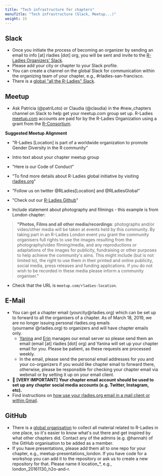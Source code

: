 ```yaml
---
title: "Tech infrastructure for chapters"
menuTitle: "Tech infrastructure (Slack, Meetup...)"
weight: 15
---
```


## Slack

* Once you initiate the process of becoming an organizer by sending an email to info [at] rladies [dot] org, you will be sent and invite to the [R-Ladies Organizers' Slack](http://r-ladies.slack.com).
* Please add your city or chapter to your Slack profile.  
* You can create a channel on the global Slack for communication within the organizing team of your chapter,
  e.g., #rladies-san-francisco.
* There is a [global "all the R-Ladies" Slack](/comm/slack/).

## Meetup 

* Ask Patricia (@patriLoto) or Claudia (@claudia) in the \#new\_chapters channel on Slack to help get your meetup.com group set up. R-Ladies [meetup.com](meetup.com) accounts are paid for by the R-Ladies Organization using a grant from the [R-Consortium](https://www.r-consortium.org/).

**Suggested Meetup Alignment**

-   "R-Ladies \[Location\] is part of a worldwide organization to
    promote Gender Diversity in the R community"

-   Intro text about your chapter meetup group

-   "Here is our Code of Conduct"

<!-- -->

-   "To find more details about R-Ladies global initiative by visiting
    [rladies.org](https://rladies.org/)"

-   "Follow us on twitter \@RLadies\[Location\] and \@RLadiesGlobal"

-   "Check out our [R-Ladies
    Github](https://github.com/rladies)"

-   Include statement about photography and filmings - this example is
    from London chapter:

> **"Photos, Films and all other media/recordings**: photographs and/or
video/other media will be taken at events held by this community. By
taking part in an R-Ladies London event you grant the community
organisers full rights to use the images resulting from the
photography/video filming/media, and any reproductions or adaptations
of the images for publicity, fundraising or other purposes to help
achieve the community's aims. This might include (but is not limited
to), the right to use them in their printed and online publicity,
social media, press releases and funding applications. If you do not
wish to be recorded in these media please inform a community
organiser."

-   Check that the URL is `meetup.com/rladies-location`.

## E-Mail

* You can get a chapter email (yourcity\@rladies.org) which can be set up to forward to all the organisers of a chapter.  As of March 18, 2019, we are no longer issuing personal rladies.org emails (yourname\`@rladies.org) to organizers and will have chapter emails only.
   * [Yanina](https://rladies.org/about-us/team/) and [Erin](https://rladies.org/about-us/team/) manages our email server so please send them an email (email [at] rladies [dot] org) and Yanina will set up your chapter email for you.  Please be patient, as these requests are processed weekly.
   * In the email, please send the personal email addresses for you and your co-organizers if you would like chapter email to forward there, otherwise, please be responsible for checking your chapter email via webmail or by setting it up on your email client.
* 🚨 **[VERY IMPORTANT]** **Your chapter email account should be used to set up any chapter social media accounts (e.g. Twitter, Instagram, etc).**
* Find instructions on [how use your rladies.org email in a mail client or within Gmail](/organization/email/).

## GitHub

* There is a [global organisation](http://github.com/rladies) to collect all material
  related to R-Ladies in one place, so it's easier to know what's out there and get inspired by what other chapters did. Contact any of the admins (e.g. @hannah) of the
  GitHub organisation to be added as a member.
* If you have presentations, please add them all to
  one repo for your chapter, e.g., meetup-presentations_london. If you have code for a
  workshop you can add it to the repository or ask us to create a new repository for that. Please name it location_*, e.g.,
  london_20161130_h2o-and-r.
